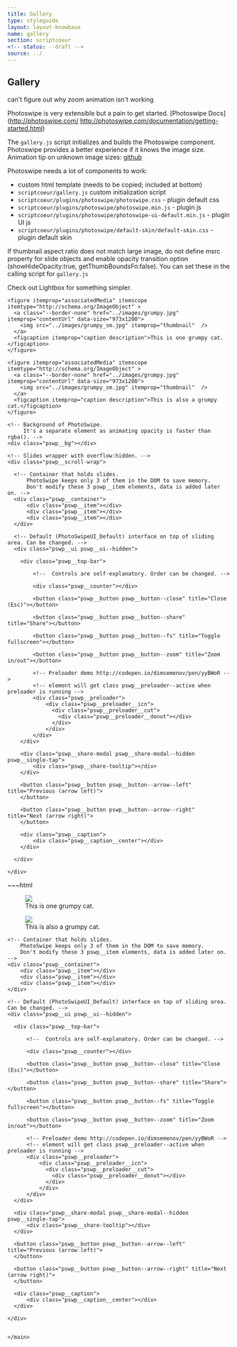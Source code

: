 ```yaml
---
title: Gallery
type: styleguide
layout: layout-knowbase
name: gallery
section: scriptcoeur
<!-- status: --draft -->
source: ../
---
```


<main markdown="1">

## Gallery

<div class="_styleguide-todo _message --warning" markdown="1">
  can't figure out why zoom animation isn't working
</div>

Photoswipe is very extensible but a pain to get started. [Photoswipe Docs](http://photoswipe.com/ http://photoswipe.com/documentation/getting-started.html)

The `gallery.js` script initializes and builds the Photoswipe component. Photoswipe provides a better experience if it knows the image size. Animation tip on unknown image sizes: [github](https://github.com/dimsemenov/PhotoSwipe/issues/796)

Photoswipe needs a lot of components to work:

- custom html template (needs to be copied; included at bottom)
- `scriptcoeur/gallery.js` custom initialization script
- `scriptcoeur/plugins/photoswipe/photoswipe.css` - plugin default css
- `scriptcoeur/plugins/photoswipe/photoswipe.min.js` - plugin js
- `scriptcoeur/plugins/photoswipe/photoswipe-ui-default.min.js` - plugin UI js
- `scriptcoeur/plugins/photoswipe/default-skin/default-skin.css` - plugin default skin

If thumbnail aspect ratio does not match large image, do not define msrc property for slide objects and enable opacity transition option (showHideOpacity:true, getThumbBoundsFn:false). You can set these in the calling script for `gallery.js`

Check out Lightbox for something simpler. 


<div class="_styleguide-example">

  <!-- actual gallery -->
  <div id="photos-1" class="_gallery _grid-two" itemscope itemtype="http://schema.org/ImageGallery">

    <figure itemprop="associatedMedia" itemscope itemtype="http://schema.org/ImageObject" >
      <a class="--border-none" href="../images/grumpy.jpg" itemprop="contentUrl" data-size="973x1200">
        <img src="../images/grumpy_sm.jpg" itemprop="thumbnail"  />
      </a>
      <figcaption itemprop="caption description">This is one grumpy cat.</figcaption>
    </figure>

    <figure itemprop="associatedMedia" itemscope itemtype="http://schema.org/ImageObject" >
      <a class="--border-none" href="../images/grumpy.jpg" itemprop="contentUrl" data-size="973x1200">
        <img src="../images/grumpy_sm.jpg" itemprop="thumbnail"  />
      </a>
      <figcaption itemprop="caption description">This is also a grumpy cat.</figcaption>
    </figure>

  </div>

  <!-- initialization script -->
  <script src="../javascripts/scriptcoeur/gallery.js" type="text/javascript"></script>

  <link href="../javascripts/scriptcoeur/plugins/photoswipe/photoswipe.css" rel="stylesheet">

  <script type="text/javascript" src="../javascripts/scriptcoeur/plugins/photoswipe/photoswipe.min.js"></script>
  <script type="text/javascript" src="../javascripts/scriptcoeur/plugins/photoswipe/photoswipe-ui-default.min.js"></script>

  <link href="../javascripts/scriptcoeur/plugins/photoswipe/default-skin/default-skin.css" rel="stylesheet">


  <!-- launching script -->
  <script>
    $(document).ready(function() {
      initPhotoSwipeFromDOM('._gallery', {noAnimation: false});
    });
  </script>


  <!-- Root element of PhotoSwipe. Must have class pswp. -->
  <div class="pswp" tabindex="-1" role="dialog" aria-hidden="true">

    <!-- Background of PhotoSwipe. 
         It's a separate element as animating opacity is faster than rgba(). -->
    <div class="pswp__bg"></div>

    <!-- Slides wrapper with overflow:hidden. -->
    <div class="pswp__scroll-wrap">

      <!-- Container that holds slides. 
          PhotoSwipe keeps only 3 of them in the DOM to save memory.
          Don't modify these 3 pswp__item elements, data is added later on. -->
      <div class="pswp__container">
          <div class="pswp__item"></div>
          <div class="pswp__item"></div>
          <div class="pswp__item"></div>
      </div>

      <!-- Default (PhotoSwipeUI_Default) interface on top of sliding area. Can be changed. -->
      <div class="pswp__ui pswp__ui--hidden">

        <div class="pswp__top-bar">

            <!--  Controls are self-explanatory. Order can be changed. -->

            <div class="pswp__counter"></div>

            <button class="pswp__button pswp__button--close" title="Close (Esc)"></button>

            <button class="pswp__button pswp__button--share" title="Share"></button>

            <button class="pswp__button pswp__button--fs" title="Toggle fullscreen"></button>

            <button class="pswp__button pswp__button--zoom" title="Zoom in/out"></button>

            <!-- Preloader demo http://codepen.io/dimsemenov/pen/yyBWoR -->
            <!-- element will get class pswp__preloader--active when preloader is running -->
            <div class="pswp__preloader">
                <div class="pswp__preloader__icn">
                  <div class="pswp__preloader__cut">
                    <div class="pswp__preloader__donut"></div>
                  </div>
                </div>
            </div>
        </div>

        <div class="pswp__share-modal pswp__share-modal--hidden pswp__single-tap">
            <div class="pswp__share-tooltip"></div> 
        </div>

        <button class="pswp__button pswp__button--arrow--left" title="Previous (arrow left)">
        </button>

        <button class="pswp__button pswp__button--arrow--right" title="Next (arrow right)">
        </button>

        <div class="pswp__caption">
            <div class="pswp__caption__center"></div>
        </div>

      </div>

    </div>

  </div>

</div>
<!-- end example -->
~~~html

<!-- actual gallery -->
<div id="photos-1" class="_gallery _grid-three" itemscope itemtype="http://schema.org/ImageGallery">

  <figure itemprop="associatedMedia" itemscope itemtype="http://schema.org/ImageObject" >
    <a class="--border-none" href="../images/grumpy.jpg" itemprop="contentUrl" data-size="973x1200">
      <img src="../images/grumpy_sm.jpg" itemprop="thumbnail"  />
    </a>
    <figcaption itemprop="caption description">This is one grumpy cat.</figcaption>
  </figure>

  <figure itemprop="associatedMedia" itemscope itemtype="http://schema.org/ImageObject" >
    <a class="--border-none" href="../images/grumpy.jpg" itemprop="contentUrl" data-size="973x1200">
      <img src="../images/grumpy_sm.jpg" itemprop="thumbnail"  />
    </a>
    <figcaption itemprop="caption description">This is also a grumpy cat.</figcaption>
  </figure>

</div>

<!-- plugin includes -->
<link href="../javascripts/scriptcoeur/plugins/photoswipe/photoswipe.css" rel="stylesheet">
<script type="text/javascript" src="../javascripts/scriptcoeur/plugins/photoswipe/photoswipe.min.js"></script>
<script type="text/javascript" src="../javascripts/scriptcoeur/plugins/photoswipe/photoswipe-ui-default.min.js"></script>
<link href="../javascripts/scriptcoeur/plugins/photoswipe/default-skin/default-skin.css" rel="stylesheet">


<!-- init + launch -->
<script src="../javascripts/scriptcoeur/gallery.js" type="text/javascript"></script>
<script>
  $(document).ready(function() {
    initPhotoSwipeFromDOM('._gallery', {noAnimation: false});
  });
</script>


<!-- PhotoSwipe Template. Must have class pswp. -->
<div class="pswp" tabindex="-1" role="dialog" aria-hidden="true">

  <!-- Background of PhotoSwipe. 
       It's a separate element as animating opacity is faster than rgba(). -->
  <div class="pswp__bg"></div>

  <!-- Slides wrapper with overflow:hidden. -->
  <div class="pswp__scroll-wrap">

    <!-- Container that holds slides. 
        PhotoSwipe keeps only 3 of them in the DOM to save memory.
        Don't modify these 3 pswp__item elements, data is added later on. -->
    <div class="pswp__container">
        <div class="pswp__item"></div>
        <div class="pswp__item"></div>
        <div class="pswp__item"></div>
    </div>

    <!-- Default (PhotoSwipeUI_Default) interface on top of sliding area. Can be changed. -->
    <div class="pswp__ui pswp__ui--hidden">

      <div class="pswp__top-bar">

          <!--  Controls are self-explanatory. Order can be changed. -->

          <div class="pswp__counter"></div>

          <button class="pswp__button pswp__button--close" title="Close (Esc)"></button>

          <button class="pswp__button pswp__button--share" title="Share"></button>

          <button class="pswp__button pswp__button--fs" title="Toggle fullscreen"></button>

          <button class="pswp__button pswp__button--zoom" title="Zoom in/out"></button>

          <!-- Preloader demo http://codepen.io/dimsemenov/pen/yyBWoR -->
          <!-- element will get class pswp__preloader--active when preloader is running -->
          <div class="pswp__preloader">
              <div class="pswp__preloader__icn">
                <div class="pswp__preloader__cut">
                  <div class="pswp__preloader__donut"></div>
                </div>
              </div>
          </div>
      </div>

      <div class="pswp__share-modal pswp__share-modal--hidden pswp__single-tap">
          <div class="pswp__share-tooltip"></div> 
      </div>

      <button class="pswp__button pswp__button--arrow--left" title="Previous (arrow left)">
      </button>

      <button class="pswp__button pswp__button--arrow--right" title="Next (arrow right)">
      </button>

      <div class="pswp__caption">
          <div class="pswp__caption__center"></div>
      </div>

    </div>

  </div>

</div>

~~~

</main>







